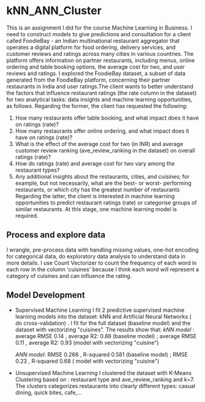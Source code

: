 # kNN_ANN_Cluster
This is an assignment I did for the course Machine Learning in Business. I need to construct models to give predictions and consultation for a client called FoodieBay -  an Indian multinational restaurant aggregator that operates a digital platform for food ordering, delivery services, and customer reviews and ratings across many cities in various countries. The platform offers information on partner restaurants, including menus, online ordering and table booking
options, the average cost for two, and user reviews and ratings. I explored the FoodieBay dataset, a subset of data generated from the FoodieBay platform, concerning their partner restaurants in India and user ratings.The client wants to better understand the factors that influence restaurant ratings (the rate column in the dataset) for two analytical tasks: data insights and machine learning opportunities, as follows.
Regarding the former, the client has requested the following:
1. How many restaurants offer table booking, and what impact does it have on ratings (rate)?
2. How many restaurants offer online ordering, and what impact does it have on ratings (rate)?
3. What is the effect of the average cost for two (in INR) and average customer review ranking (ave_review_ranking in the dataset) on overall ratings (rate)?
4. How do ratings (rate) and average cost for two vary among the restaurant types?
5. Any additional insights about the restaurants, cities, and cuisines; for example, but not necessarily, what are the best- or worst- performing restaurants, or which city has the greatest number of restaurants
Regarding the latter, the client is interested in machine learning opportunities to predict restaurant ratings (rate) or categorise groups of similar restaurants. At this stage, one machine learning model is required.

## Process and explore data
I wrangle, pre-process data with handling missing values, one-hot encoding for categorical data, do exploratory data analysis to understand data in more details. I use Count Vectorizer to count the frequency of each word in each row in the column 'cuisines' because I think each word will represent a category of cuisines and can influence the rating.

## Model Development
* Supervised Machine Learning
  I fit 2 predictive supervised machine learning models into the dataset: kNN and Artificial Neural Networks ( do cross-validation) . I fit for the full dataset (baseline model) and the dataset with vectorizing "cuisines".
  The results show that:
  *kNN model* : average RMSE 0.14 , average R2: 0.88 (baseline model) ; average RMSE 0.11 , average R2: 0.93 (model with vectorizing "cuisine")

  *ANN model*: RMSE 0.266 ,   R-squared 0.581 (baseline model) ;  RMSE 0.23 , R-squared 0.68 ( model with vectorizing "cuisine")

* Unsupervised Machine Learning
  I clustered the dataset with K-Means Clustering based on : restaurant type and ave_review_ranking and k=7. The clusters categorizes restaurants into clearly different types: casual dining, quick bites, cafe,...
  
  
  
  
